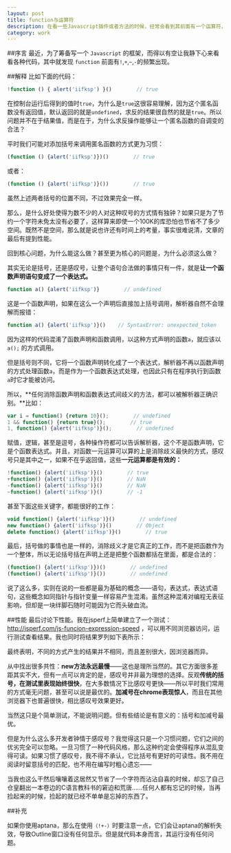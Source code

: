 ```yaml
---
layout: post
title: function与运算符
description: 在看一些Javascript插件或者方法的时候，经常会看到其前面有一个运算符，解释一下。
category: work
---
```


##序言
最近，为了筹备写一个 `Javascript` 的框架，而得以有空让我静下心来看看各种代码，其中就发现 `function` 前面有`!`,`+`,`~`,`-`的频繁出现。

##解释
比如下面的代码：

```javascript
!function () { alert('iifksp') }()        // true
```

在控制台运行后得到的值时`true`，为什么是`true`这很容易理解，因为这个匿名函数没有返回值，默认返回的就是`undefined`，求反的结果很自然的就是`true`。所以问题并不在于结果值，而是在于，为什么求反操作能够让一个匿名函数的自调变的合法？

平时我们可能对添加括号来调用匿名函数的方式更为习惯：
```javascript
(function () {alert('iifksp')})()        // true
```
或者：
```javascript
(function () {alert('iifksp')}())        // true
```

虽然上述两者括号的位置不同，不过效果完全一样。

那么，是什么好处使得为数不少的人对这种叹号的方式情有独钟？如果只是为了节约一个字符未免太没有必要了，这样算来即使一个100K的库恐怕也节省不了多少空间。既然不是空间，那么就是说也许还有时间上的考量，事实很难说清，文章的最后有提到性能。

回到核心问题，为什么能这么做？甚至更为核心的问题是，为什么必须这么做？

其实无论是括号，还是感叹号，让整个语句合法做的事情只有一件，就是**让一个函数声明语句变成了一个表达式。**
```javascript
function a() {alert('iifksp')}        // undefined  
```
这是一个函数声明，如果在这么一个声明后直接加上括号调用，解析器自然不会理解而报错：
```javascript
function a() {alert('iifksp')}()    // SyntaxError: unexpected_token 
```
因为这样的代码混淆了函数声明和函数调用，以这种方式声明的函数`a`，就应该以 `a();` 的方式调用。

但是括号则不同，它将一个函数声明转化成了一个表达式，解析器不再以函数声明的方式处理函数`a`，而是作为一个函数表达式处理，也因此只有在程序执行到函数`a`时它才能被访问。

所以，**任何消除函数声明和函数表达式间歧义的方法，都可以被解析器正确识别。**比如：
```javascript
var i = function() {return 10}();        // undefined  
1 && function() {return true}();        // true  
1, function() {alert('iifksp')}();        // undefined 
```
赋值，逻辑，甚至是逗号，各种操作符都可以告诉解析器，这个不是函数声明，它是个函数表达式。并且，对函数一元运算可以算的上是消除歧义最快的方式，感叹号只是其中之一，如果不在乎返回值，这些**一元运算都是有效的：**
```javascript
!function() {alert('iifksp')}()        // true
+function() {alert('iifksp')}()        // NaN
-function() {alert('iifksp')}()        // NaN
~function() {alert('iifksp')}()        // -1
```
甚至下面这些关键字，都能很好的工作：
```javascript
void function() {alert('iifksp')}()        // undefined  
new function() {alert('iifksp')}()        // Object  
delete function() {alert('iifksp')}()        // true
```
最后，括号做的事情也是一样的，消除歧义才是它真正的工作，而不是把函数作为一个整体，所以无论括号括在声明上还是把整个函数都括在里面，都是合法的：
```javascript
(function() {alert('iifksp')})()        // undefined
(function() {alert('iifksp')}())        // undefined
```
说了这么多，实则在说的一些都是最为基础的概念——语句，表达式，表达式语句，这些概念如同指针与指针变量一样容易产生混淆。虽然这种混淆对编程无表征影响，但却是一块绊脚石随时可能因为它而头破血流。

##性能
最后讨论下性能。我在jsperf上简单建立了一个测试：http://jsperf.com/js-funcion-expression-speed ，可以用不同浏览器访问，运行测试查看结果。我也同时将结果罗列如下表所示：

最终表明，不同的方式产生的结果并不相同，而且差别很大，因浏览器而异。

从中找出很多共性：**new方法永远最慢**——这也是理所当然的。其它方面很多差距其实不大，但有一点可以肯定的是，感叹号并非最为理想的选择。反观**传统的括号，在测试里表现始终很快**，在大多数情况下比感叹号更快——所以平时我们常用的方式毫无问题，甚至可以说是最优的。**加减号在chrome表现惊人**，而且在其他浏览器下也普遍很快，相比感叹号效果更好。

当然这只是个简单测试，不能说明问题。但有些结论是有意义的：括号和加减号最优。

但是为什么这么多开发者钟情于感叹号？我觉得这只是一个习惯问题，它们之间的优劣完全可以忽略。一旦习惯了一种代码风格，那么这种约定会使得程序从混乱变得可读。如果习惯了感叹号，我不得不承认，它比括号有更好的可读性。我不用在阅读时留意括号的匹配，也不用在编写时粗心遗忘——

当我也这么干然后嚷嚷着这居然又节省了一个字符而沾沾自喜的时候，却忘了自己仓皇翻出一本卷边的C语言教科书的窘迫和荒唐......任何人都有忘记的时候，当再捡起来的时候，捡起的就已经不单单是忘掉的东西了。

##补充

如果你使用aptana，那么在使用`（!+-）`时要注意一点，它们会让aptana的解析失效，导致Outline窗口没有任何显示。但是就代码本身而言，其运行没有任何问题。